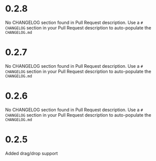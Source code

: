 # 0.2.8
No CHANGELOG section found in Pull Request description.
Use a `# CHANGELOG` section in your Pull Request description to auto-populate the `CHANGELOG.md`

# 0.2.7
No CHANGELOG section found in Pull Request description.
Use a `# CHANGELOG` section in your Pull Request description to auto-populate the `CHANGELOG.md`

# 0.2.6
No CHANGELOG section found in Pull Request description.
Use a `# CHANGELOG` section in your Pull Request description to auto-populate the `CHANGELOG.md`

# 0.2.5

Added drag/drop support

